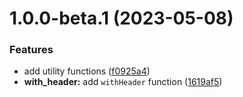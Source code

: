 # 1.0.0-beta.1 (2023-05-08)


### Features

* add utility functions ([f0925a4](https://github.com/httpland/response-utils/commit/f0925a4e757456215595a73fc97cda5450799667))
* **with_header:** add `withHeader` function ([1619af5](https://github.com/httpland/response-utils/commit/1619af5ea52160d712a7dec86f095c51544e1eb4))
